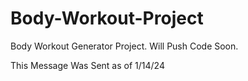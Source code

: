 # Body-Workout-Project
Body Workout Generator Project. Will Push Code Soon. 

This Message Was Sent as of  1/14/24
